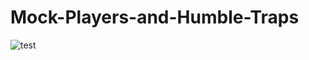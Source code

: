 # Mock-Players-and-Humble-Traps
![test](https://user-images.githubusercontent.com/32187988/205369707-c4664d76-a47c-4e9a-a928-d7084ad9b2c6.JPG)
